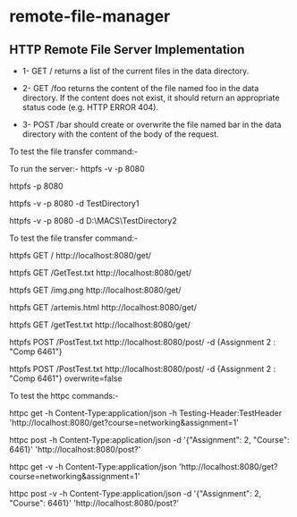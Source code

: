 # remote-file-manager

## HTTP Remote File Server Implementation

* 1- GET / returns a list of the current files in the data directory. 

* 2- GET /foo returns the content of the file named foo in the data directory. If the content
does not exist, it should return an appropriate status code (e.g. HTTP ERROR 404).
* 3- POST /bar should create or overwrite the file named bar in the data directory with
the content of the body of the request. 

To test the file transfer command:-

To run the server:-
httpfs -v -p 8080

httpfs -p 8080

httpfs -v -p 8080 -d TestDirectory1

httpfs -v -p 8080 -d D:\MACS\TestDirectory2

To test the file transfer command:-

httpfs GET / http://localhost:8080/get/

httpfs GET /GetTest.txt http://localhost:8080/get/

httpfs GET /img.png http://localhost:8080/get/

httpfs GET /artemis.html http://localhost:8080/get/

httpfs GET /getTest.txt http://localhost:8080/get/

httpfs POST /PostTest.txt http://localhost:8080/post/ -d {Assignment 2 : "Comp 6461"}

httpfs POST /PostTest.txt http://localhost:8080/post/ -d {Assignment 2 : "Comp 6461"} overwrite=false


To test the httpc commands:-

httpc get -h Content-Type:application/json -h Testing-Header:TestHeader 'http://localhost:8080/get?course=networking&assignment=1'

httpc post -h Content-Type:application/json -d '{"Assignment": 2, "Course": 6461}' 'http://localhost:8080/post?'

httpc get -v -h Content-Type:application/json 'http://localhost:8080/get?course=networking&assignment=1'

httpc post -v -h Content-Type:application/json -d '{"Assignment": 2, "Course": 6461}' 'http://localhost:8080/post?'






